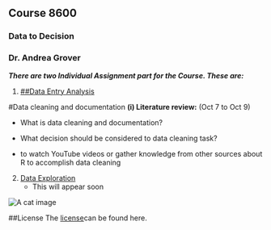 ## Course 8600
### Data to Decision
### Dr. Andrea Grover   

**_There are two Individual Assignment part for the Course. These are:_**
1. [##Data Entry Analysis](https://github.com/121107/Data/blob/master/Data%20Entry%20Analysis)

#Data cleaning and documentation
**(i) Literature review:** (Oct 7 to Oct 9)  

   * What is data cleaning and documentation?  

   * What decision should be considered to data cleaning task?

   * to watch YouTube videos or gather knowledge from other sources about R to accomplish data cleaning

2. [Data Exploration](https://github.com/121107/Data/blob/master/Data%20Exploration)
   * This will appear soon

![A cat image](https://placekitten.com/200/300)

##License
The [license](https://github.com/121107/Data/blob/master/License)can be found here.
